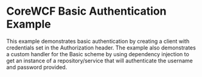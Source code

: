 # CoreWCF Basic Authentication Example

This example demonstrates basic authentication by creating a client with credentials set in the Authorization header. The example also demonstrates a custom handler for the Basic scheme by using dependency injection to get an instance of a repository/service that will authenticate the username and password provided.